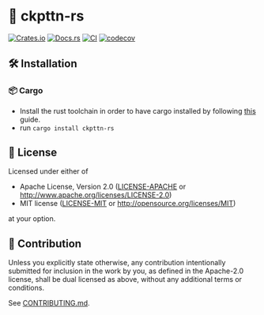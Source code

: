 # 🔪 ckpttn-rs

[![Crates.io](https://img.shields.io/crates/v/ckpttn-rs.svg)](https://crates.io/crates/ckpttn-rs)
[![Docs.rs](https://docs.rs/ckpttn-rs/badge.svg)](https://docs.rs/ckpttn-rs)
[![CI](https://github.com/luk036/ckpttn-rs/workflows/CI/badge.svg)](https://github.com/luk036/ckpttn-rs/actions)
[![codecov](https://codecov.io/gh/luk036/ckpttn-rs/branch/master/graph/badge.svg?token=xtq6NxtMhd)](https://codecov.io/gh/luk036/ckpttn-rs)

## 🛠️ Installation

### 📦 Cargo

- Install the rust toolchain in order to have cargo installed by following
  [this](https://www.rust-lang.org/tools/install) guide.
- run `cargo install ckpttn-rs`

## 📜 License

Licensed under either of

- Apache License, Version 2.0
  ([LICENSE-APACHE](LICENSE-APACHE) or http://www.apache.org/licenses/LICENSE-2.0)
- MIT license
  ([LICENSE-MIT](LICENSE-MIT) or http://opensource.org/licenses/MIT)

at your option.

## 🤝 Contribution

Unless you explicitly state otherwise, any contribution intentionally submitted
for inclusion in the work by you, as defined in the Apache-2.0 license, shall be
dual licensed as above, without any additional terms or conditions.

See [CONTRIBUTING.md](CONTRIBUTING.md).
